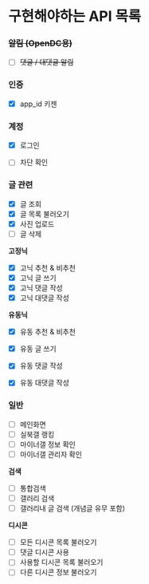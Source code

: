 # 구현해야하는 API 목록

### ~~알림 (OpenDC용)~~
- [ ] ~~댓글 / 대댓글 알림~~

### 인증
- [x] app_id 키젠

### 계정
- [x] 로그인
- [ ] 차단 확인


### 글 관련
- [x] 글 조회
- [x] 글 목록 불러오기
- [x] 사진 업로드
- [ ] 글 삭제

**고정닉**
- [x] 고닉 추천 & 비추천 
- [x] 고닉 글 쓰기
- [x] 고닉 댓글 작성
- [x] 고닉 대댓글 작성

**유동닉**
- [x] 유동 추천 & 비추천 
- [x] 유동 글 쓰기
- [x] 유동 댓글 작성
- [x] 유동 대댓글 작성


### 일반
- [ ] 메인화면
- [ ] 실북갤 랭킹
- [ ] 마이너갤 정보 확인
- [ ] 마이너갤 관리자 확인

**검색**
- [ ] 통합검색
- [ ] 갤러리 검색
- [ ] 갤러리내 글 검색 (개념글 유무 포함)

**디시콘**
- [ ] 모든 디시콘 목록 불러오기
- [ ] 댓글 디시콘 사용
- [ ] 사용할 디시콘 목록 불러오기
- [ ] 다른 디시콘 정보 불러오기
